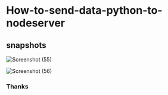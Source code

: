 # How-to-send-data-python-to-nodeserver
## snapshots
![Screenshot (55)](https://github.com/ChetanaBadgujar/How-to-send-data-python-to-nodeserver/assets/74963213/6efc2864-28d2-44de-bd14-71ee4afc5b88)

![Screenshot (56)](https://github.com/ChetanaBadgujar/How-to-send-data-python-to-nodeserver/assets/74963213/54daca27-dd90-4e69-a12a-33fad2042e8a)
### Thanks
